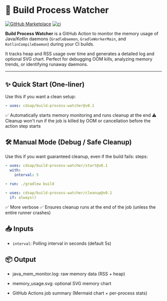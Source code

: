 # 🧠 Build Process Watcher

[![GitHub Marketplace](https://img.shields.io/badge/action-marketplace-blue?logo=github)](https://github.com/marketplace/actions/build-process-watcher)
[![ci](https://github.com/cdsap/build-process-watcher/actions/workflows/build.yml/badge.svg)](https://github.com/cdsap/build-process-watcher/actions/workflows/build.yml)

**Build Process Watcher** is a GitHub Action to monitor the memory usage of Java/Kotlin daemons (`GradleDaemon`, `GradleWorkerMain`, and `KotlinCompileDaemon`) during your CI builds.

It tracks heap and RSS usage over time and generates a detailed log and optional SVG chart. Perfect for debugging OOM kills, analyzing memory trends, or identifying runaway daemons.

---

## ✨ Quick Start (One-liner)

Use this if you want a clean setup:

```yaml
- uses: cdsap/build-process-watcher@v0.1
```
✅ Automatically starts memory monitoring and runs cleanup at the end
⚠️ Cleanup won't run if the job is killed by OOM or cancellation before the action step starts

## 🛠️ Manual Mode (Debug / Safe Cleanup)
Use this if you want guaranteed cleanup, even if the build fails:
steps:
```yaml
- uses: cdsap/build-process-watcher/start@v0.1
  with:
    interval: 5

- run: ./gradlew build

- uses: cdsap/build-process-watcher/cleanup@v0.1
  if: always()
```
✅ More verbose
✅ Ensures cleanup runs at the end of the job (unless the entire runner crashes)

## 📥 Inputs
* `interval`: Polling interval in seconds (default 5s)

## 📦 Output
* java_mem_monitor.log: raw memory data (RSS + heap)

* memory_usage.svg: optional SVG memory chart

* GitHub Actions job summary (Mermaid chart + per-process stats)
